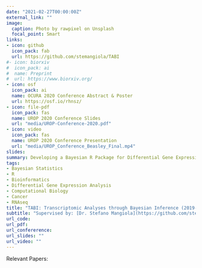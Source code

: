 ```yaml
---
date: "2021-02-27T00:00:00Z"
external_link: ""
image:
  caption: Photo by rawpixel on Unsplash
  focal_point: Smart
links:
- icon: github
  icon_pack: fab
  url: https://github.com/stemangiola/TABI
#- icon: biorxiv
#  icon_pack: ai
#  name: Preprint
#  url: https://www.biorxiv.org/
- icon: osf
  icon_pack: ai
  name: OCURA 2020 Conference Abstract & Poster
  url: https://osf.io/rhnsz/
- icon: file-pdf
  icon_pack: fas
  name: UROP 2020 Conference Slides
  url: "media/UROP-Conference-2020.pdf"
- icon: video
  icon_pack: fas
  name: UROP 2020 Conference Presentation 
  url: "media/UROP_Conference_Beasley_Final.mp4"
slides: 
summary: Developing a Bayesian R Package for Differential Gene Expression Analysis over Continuous Covariates 
tags:
- Bayesian Statistics
- R
- Bioinformatics
- Differential Gene Expression Analysis
- Computational Biology
- Cancer
- RNAseq
title: "TABI: Transcriptomic Analyses through Bayesian Inference (2019-2021)"
subtitle: "Supervised by: [Dr. Stefano Mangiola](https://github.com/stemangiola) & [Prof. Tony Papenfuss](https://papenfusslab.org/bio_papenfuss)"
url_code: 
url_pdf: 
url_confererence: 
url_slides: ""
url_video: ""
---
```


Relevant Papers: 


